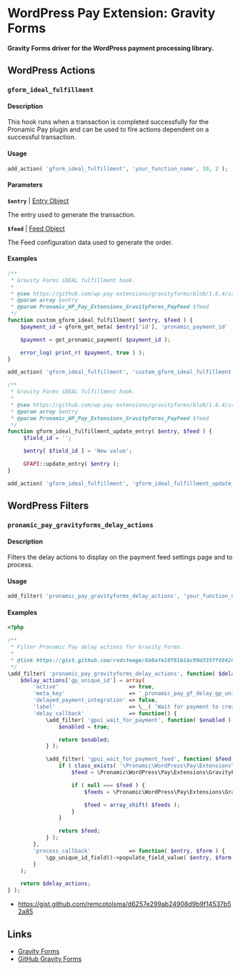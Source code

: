 # WordPress Pay Extension: Gravity Forms

**Gravity Forms driver for the WordPress payment processing library.**

## WordPress Actions

### `gform_ideal_fulfillment`

#### Description

This hook runs when a transaction is completed successfully for the Pronamic Pay plugin and can be used to fire actions dependent on a successful transaction.

#### Usage

```php
add_action( 'gform_ideal_fulfillment', 'your_function_name', 10, 2 );
```

#### Parameters

**`$entry`** | [Entry Object](https://www.gravityhelp.com/documentation/article/entry-object/)

The entry used to generate the transaction.

**`$feed`** | [Feed Object](https://github.com/wp-pay-extensions/gravityforms/blob/master/src/PayFeed.php)

The Feed configuration data used to generate the order.

#### Examples

```php
/**
 * Gravity Forms iDEAL fulfillment hook.
 *
 * @see https://github.com/wp-pay-extensions/gravityforms/blob/1.6.4/src/Extension.php#L750-L751
 * @param array $entry
 * @param Pronamic_WP_Pay_Extensions_GravityForms_PayFeed $feed
 */
function custom_gform_ideal_fulfillment( $entry, $feed ) {
    $payment_id = gform_get_meta( $entry['id'], 'pronamic_payment_id' );

    $payment = get_pronamic_payment( $payment_id );

    error_log( print_r( $payment, true ) );
}

add_action( 'gform_ideal_fulfillment', 'custom_gform_ideal_fulfillment', 10, 2 );
```

```php
/**
 * Gravity Forms iDEAL fulfillment hook.
 *
 * @see https://github.com/wp-pay-extensions/gravityforms/blob/1.6.4/src/Extension.php#L750-L751
 * @param array $entry
 * @param Pronamic_WP_Pay_Extensions_GravityForms_PayFeed $feed
 */
function gform_ideal_fulfillment_update_entry( $entry, $feed ) {
     $field_id = '';

     $entry[ $field_id ] = 'New value';

     GFAPI::update_entry( $entry );
}

add_action( 'gform_ideal_fulfillment', 'gform_ideal_fulfillment_update_entry', 10, 2 );
```

## WordPress Filters

### `pronamic_pay_gravityforms_delay_actions`

#### Description

Filters the delay actions to display on the payment feed settings page and to process.

#### Usage

```php
add_filter( 'pronamic_pay_gravityforms_delay_actions', 'your_function_name' );
```

#### Examples

```php
<?php

/**
 * Filter Pronamic Pay delay actions for Gravity Forms.
 *
 * @link https://gist.github.com/rvdsteege/6b0afe10f81b1bc99d335ff484206fa9
 */
\add_filter( 'pronamic_pay_gravityforms_delay_actions', function( $delay_actions ) {
	$delay_actions['gp_unique_id'] = array(
		'active'                      => true,
		'meta_key'                    => '_pronamic_pay_gf_delay_gp_unique_id',
		'delayed_payment_integration' => false,
		'label'                       => \__( 'Wait for payment to create a Gravity Perks Unique ID.', 'text-domain' ),
		'delay_callback'              => function() {
			\add_filter( 'gpui_wait_for_payment', function( $enabled ) {
				$enabled = true;

				return $enabled;
			} );

			\add_filter( 'gpui_wait_for_payment_feed', function( $feed, $form, $entry ) {
				if ( class_exists( '\Pronamic\WordPress\Pay\Extensions\GravityForms\FeedsDB' ) ) {
					$feed = \Pronamic\WordPress\Pay\Extensions\GravityForms\FeedsDB::get_feed_by_entry_id( $entry['id'] );

					if ( null === $feed ) {
						$feeds = \Pronamic\WordPress\Pay\Extensions\GravityForms\FeedsDB::get_active_feeds_by_form_id( $entry['form_id'] );

						$feed = array_shift( $feeds );
					}
				}

				return $feed;
			} );
		},
		'process_callback'            => function( $entry, $form ) {
			\gp_unique_id_field()->populate_field_value( $entry, $form, true );
		}
	);

	return $delay_actions;
} );
```

*	https://gist.github.com/remcotolsma/d6257e299ab24908d9b9f14537b52a85

## Links

*	[Gravity Forms](http://www.gravityforms.com/)
*	[GitHub Gravity Forms](https://github.com/wp-premium/gravityforms)
